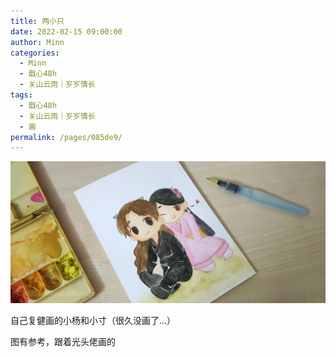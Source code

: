 ```yaml
---
title: 两小只
date: 2022-02-15 09:00:00
author: Minn
categories: 
  - Minn
  - 戬心48h
  - 关山云雨｜岁岁情长
tags: 
  - 戬心48h
  - 关山云雨｜岁岁情长
  - 画
permalink: /pages/085de9/
---
```


![两小只](/img/minn/两小只.jpg)

自己复健画的小杨和小寸（很久没画了...）

图有参考，跟着光头佬画的
<!-- more -->
